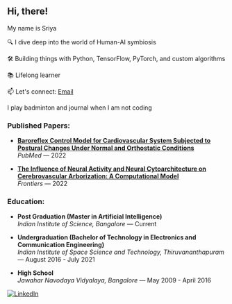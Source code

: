 ## Hi, there! 
My name is Sriya


🔍 I dive deep into the world of Human-AI symbiosis

🛠️ Building things with Python, TensorFlow, PyTorch, and custom algorithms  

📚 Lifelong learner

📫 Let's connect: [Email](sriya.chakravarthy1999@gmail.com)

I play badminton and journal when I am not coding 

### Published Papers:
- **[Baroreflex Control Model for Cardiovascular System Subjected to Postural Changes Under Normal and Orthostatic Conditions](https://pubmed.ncbi.nlm.nih.gov/35901287/)**  
  _PubMed_ — 2022

- **[The Influence of Neural Activity and Neural Cytoarchitecture on Cerebrovascular Arborization: A Computational Model](https://www.frontiersin.org/articles/10.3389/fnins.2022.917196/full)**  
  _Frontiers_ — 2022
  
### Education:
- **Post Graduation (Master in Artificial Intelligence)**  
  _Indian Institute of Science, Bangalore_ — Current

- **Undergraduation (Bachelor of Technology in Electronics and Communication Engineering)**  
  _Indian Institute of Space Science and Technology, Thiruvananthapuram_ — August 2016 - July 2021

- **High School**  
  _Jawahar Navodaya Vidyalaya, Bangalore_ — May 2009 - April 2016

[![LinkedIn](https://img.shields.io/badge/LinkedIn-blue?logo=linkedin&logoColor=white)](https://www.linkedin.com/in/sriya-r-g-6531001b9)

